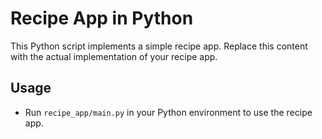 
# Recipe App in Python
This Python script implements a simple recipe app.
Replace this content with the actual implementation of your recipe app.

## Usage
- Run `recipe_app/main.py` in your Python environment to use the recipe app.
